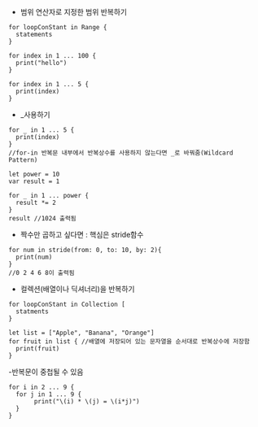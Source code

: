 - 범위 연산자로 지정한 범위 반복하기
```
for loopConStant in Range {
  statements
}
```
```
for index in 1 ... 100 {
  print("hello")
}
```
```
for index in 1 ... 5 {
  print(index)
}
```
- _사용하기
```
for _ in 1 ... 5 {
  print(index)
}
//for-in 반복문 내부에서 반복상수를 사용하지 않는다면 _로 바꿔줌(Wildcard Pattern)
```

```
let power = 10
var result = 1

for _ in 1 ... power {
  result *= 2
}
result //1024 출력됨
```

- 짝수만 곱하고 싶다면 : 핵심은 stride함수
```
for num in stride(from: 0, to: 10, by: 2){
  print(num)
}
//0 2 4 6 8이 출력됨
```

- 컬렉션(배열이나 딕셔너리)을 반복하기
```
for loopConStant in Collection [
  statments
}
```
```
let list = ["Apple", "Banana", "Orange"]
for fruit in list { //배열에 저장되어 있는 문자열을 순서대로 반복상수에 저장함
  print(fruit)
}
```
-반복문이 중첩될 수 있음
```
for i in 2 ... 9 {
  for j in 1 ... 9 {
       print("\(i) * \(j) = \(i*j)")
  }
}
```
